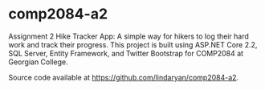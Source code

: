# comp2084-a2
Assignment 2
Hike Tracker App:
A simple way for hikers to log their hard work and track their progress. 
This project is built using ASP.NET Core 2.2, SQL Server, Entity Framework, and Twitter Bootstrap for COMP2084 at Georgian College.

Source code available at https://github.com/lindaryan/comp2084-a2.

